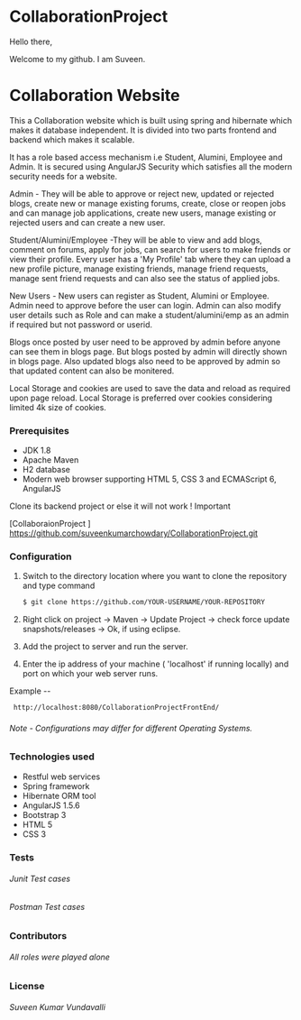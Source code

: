 # CollaborationProject
Hello there,

Welcome to my github. I am Suveen.

# Collaboration Website
 This a Collaboration website which is built using spring and hibernate which makes it database independent. It is divided into two parts frontend and backend which makes it scalable.
 
 It has a role based access mechanism i.e Student, Alumini, Employee and Admin. It is secured using AngularJS Security which satisfies all the modern security needs for a website.
 
 Admin - They will be able to approve or reject new, updated or rejected blogs, create new or manage existing forums, create, close or reopen jobs and can manage job applications, create new users, manage existing or rejected users and can create a new user.
 
 Student/Alumini/Employee  -They will be able to view and add blogs, comment on forums, apply for jobs, can search for users to make friends or view their profile. Every user has a 'My Profile' tab where they can upload a new profile picture, manage existing friends, manage friend requests, manage sent friend requests and can also see the status of applied jobs.
 
 New Users - New users can register as Student, Alumini or Employee. Admin need to approve before the user can login. Admin can also modify user details such as Role and can make a student/alumini/emp as an admin if required but not password or userid.
 
 Blogs once posted by user need to be approved by admin before anyone can see them in blogs page. But blogs posted by admin will directly shown in blogs page. Also updated blogs also need to be approved by admin so that updated content can also be monitered.
 
 Local Storage and cookies are used to save the data and reload as required upon page reload. Local Storage is preferred over cookies considering limited 4k size of cookies.
 
### Prerequisites
 - JDK 1.8
- Apache Maven
- H2 database
- Modern web browser supporting HTML 5, CSS 3 and ECMAScript 6, AngularJS


 Clone its backend project or else it will not work  ! Important

[CollaboraionProject ]    <https://github.com/suveenkumarchowdary/CollaborationProject.git>

### Configuration
1. Switch to the directory location where you want to clone the repository and type  command
    ```sh
    $ git clone https://github.com/YOUR-USERNAME/YOUR-REPOSITORY
    ```
    
2. Right click on project  -> Maven -> Update Project -> check force update snapshots/releases -> Ok, if using eclipse.

3. Add the project to server and run the server.

4. Enter the ip address of your machine ( 'localhost' if running locally) and port on which your web server runs.

Example --
 ```sh
  http://localhost:8080/CollaborationProjectFrontEnd/
```
###### Note - Configurations may differ for different Operating Systems.
### Technologies used 
- Restful web services
- Spring framework
- Hibernate ORM tool
- AngularJS 1.5.6
- Bootstrap 3
- HTML 5
- CSS 3

### Tests
###### Junit Test cases
###### Postman Test cases

### Contributors
###### All roles were played alone 

### License
###### Suveen Kumar Vundavalli



